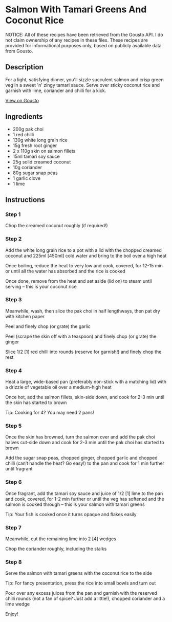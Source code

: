 # Salmon With Tamari Greens And Coconut Rice

NOTICE: All of these recipes have been retrieved from the Gousto API. I do not claim ownership of any recipes in these files. These recipes are provided for informational purposes only, based on publicly available data from Gousto.

## Description

For a light, satisfying dinner, you'll sizzle succulent salmon and crisp green veg in a sweet 'n' zingy tamari sauce. Serve over sticky coconut rice and garnish with lime, coriander and chilli for a kick.

[View on Gousto](https://www.gousto.co.uk/recipes/cookbook/salmon-pak-choi-with-coconut-rice)

## Ingredients

- 200g pak choi
- 1 red chilli
- 130g white long grain rice
- 15g fresh root ginger
- 2 x 110g skin on salmon fillets
- 15ml tamari soy sauce
- 25g solid creamed coconut 
- 10g coriander
- 80g sugar snap peas
- 1 garlic clove
- 1 lime

## Instructions


### Step 1

Chop the creamed coconut roughly (if required!)


### Step 2

Add the white long grain rice to a pot with a lid with the chopped creamed coconut and 225ml <span class="text-danger">[450ml]</span> cold water and bring to the boil over a high heat

Once boiling, reduce the heat to very low and cook, covered, for 12-15 min or until all the water has absorbed and the rice is cooked

Once done, remove from the heat and set aside (lid on) to steam until serving – this is your coconut rice


### Step 3

Meanwhile, wash, then slice the pak choi in half lengthways, then pat dry with kitchen paper

Peel and finely chop (or grate) the garlic

Peel (scrape the skin off with a teaspoon) and finely chop (or grate) the ginger

Slice 1/2 <span class="text-danger">[1]</span> red chilli into rounds (reserve for garnish!) and finely chop the rest


### Step 4

Heat a large, wide-based pan (preferably non-stick with a matching lid) with a drizzle of vegetable oil over a medium-high heat

Once hot, add the salmon fillets, skin-side down, and cook for 2-3 min until the skin has started to brown

Tip:<span class="text-danger"> </span>Cooking for 4? You may need 2 pans!


### Step 5

Once the skin has browned, turn the salmon over and add the pak choi halves cut-side down and cook for 2-3 min until the pak choi has started to brown

Add the sugar snap peas, chopped ginger, chopped garlic and chopped chilli (can’t handle the heat? Go easy!) to the pan and cook for 1 min further until fragrant


### Step 6

Once fragrant, add the tamari soy sauce and juice of 1/2 <span class="text-danger">[1]</span> lime to the pan and cook, covered, for 1-2 min further or until the veg has softened and the salmon is cooked through – this is your salmon with tamari greens

Tip: Your fish is cooked once it turns opaque and flakes easily


### Step 7

Meanwhile, cut the remaining lime into 2 <span class="text-danger">[4] </span>wedges

Chop the coriander roughly, including the stalks

### Step 8

Serve the salmon with tamari greens with the coconut rice to the side

Tip: For fancy presentation, press the rice into small bowls and turn out

Pour over any excess juices from the pan and garnish with the reserved chilli rounds (not a fan of spice? Just add a little!), chopped coriander and a lime wedge

Enjoy!

